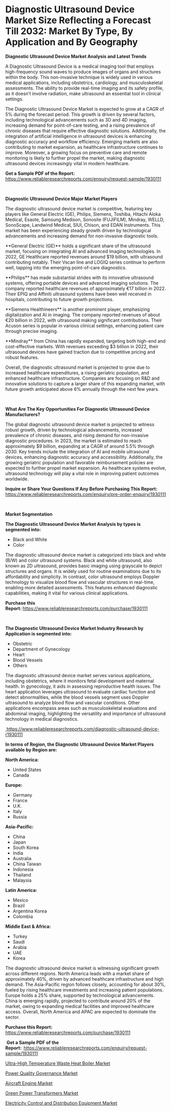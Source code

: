 <p><h1>Diagnostic Ultrasound Device Market Size Reflecting a Forecast Till 2032: Market By Type, By Application and By Geography</h1></p><p><strong>Diagnostic Ultrasound Device Market Analysis and Latest Trends</strong></p>
<p><p>A Diagnostic Ultrasound Device is a medical imaging tool that employs high-frequency sound waves to produce images of organs and structures within the body. This non-invasive technique is widely used in various medical applications, including obstetrics, cardiology, and musculoskeletal assessments. The ability to provide real-time imaging and its safety profile, as it doesn’t involve radiation, make ultrasound an essential tool in clinical settings.</p><p>The Diagnostic Ultrasound Device Market is expected to grow at a CAGR of 5% during the forecast period. This growth is driven by several factors, including technological advancements such as 3D and 4D imaging, increasing demand for point-of-care testing, and a rising prevalence of chronic diseases that require effective diagnostic solutions. Additionally, the integration of artificial intelligence in ultrasound devices is enhancing diagnostic accuracy and workflow efficiency. Emerging markets are also contributing to market expansion, as healthcare infrastructure continues to improve. Moreover, a growing focus on preventive care and remote monitoring is likely to further propel the market, making diagnostic ultrasound devices increasingly vital in modern healthcare.</p></p>
<p><strong>Get a Sample PDF of the Report:&nbsp;</strong> <a href="https://www.reliableresearchreports.com/enquiry/request-sample/1930111?utm_campaign=41&utm_medium=2&utm_source=Github&utm_content=ia&utm_term=29032025&utm_id=diagnostic-ultrasound-device">https://www.reliableresearchreports.com/enquiry/request-sample/1930111</a></p>
<p>&nbsp;</p>
<p><strong>Diagnostic Ultrasound Device Major Market Players</strong></p>
<p><p>The diagnostic ultrasound device market is competitive, featuring key players like General Electric (GE), Philips, Siemens, Toshiba, Hitachi Aloka Medical, Esaote, Samsung Medison, Sonosite (FUJIFILM), Mindray, WELLD, SonoScape, Landwind Medical, SIUI, Chison, and EDAN Instruments. This market has been experiencing steady growth driven by technological advancements and increasing demand for non-invasive diagnostic tools.</p><p>**General Electric (GE)** holds a significant share of the ultrasound market, focusing on integrating AI and advanced imaging technologies. In 2022, GE Healthcare reported revenues around $19 billion, with ultrasound contributing notably. Their Vscan line and LOGIQ series continue to perform well, tapping into the emerging point-of-care diagnostics.</p><p>**Philips** has made substantial strides with its innovative ultrasound systems, offering portable devices and advanced imaging solutions. The company reported healthcare revenues of approximately €17 billion in 2022. Their EPIQ and Affiniti ultrasound systems have been well received in hospitals, contributing to future growth projections.</p><p>**Siemens Healthineers** is another prominent player, emphasizing digitalization and AI in imaging. The company reported revenues of about €20 billion in 2022, with ultrasound making significant contributions. Their Acuson series is popular in various clinical settings, enhancing patient care through precise imaging.</p><p>**Mindray** from China has rapidly expanded, targeting both high-end and cost-effective markets. With revenues exceeding $3 billion in 2022, their ultrasound devices have gained traction due to competitive pricing and robust features.</p><p>Overall, the diagnostic ultrasound market is projected to grow due to increased healthcare expenditures, a rising geriatric population, and enhanced healthcare infrastructure. Companies are focusing on R&D and innovative solutions to capture a larger share of this expanding market, with future growth anticipated above 6% annually through the next few years.</p></p>
<p>&nbsp;</p>
<p><strong>What Are The Key Opportunities For Diagnostic Ultrasound Device Manufacturers?</strong></p>
<p><p>The global diagnostic ultrasound device market is projected to witness robust growth, driven by technological advancements, increased prevalence of chronic diseases, and rising demand for non-invasive diagnostic procedures. In 2023, the market is estimated to reach approximately $9 billion, expanding at a CAGR of around 5.5% through 2030. Key trends include the integration of AI and mobile ultrasound devices, enhancing diagnostic accuracy and accessibility. Additionally, the growing geriatric population and favorable reimbursement policies are expected to further propel market expansion. As healthcare systems evolve, ultrasound technology will play a vital role in improving patient outcomes worldwide.</p></p>
<p><strong>Inquire or Share Your Questions If Any Before Purchasing This Report:</strong> <a href="https://www.reliableresearchreports.com/enquiry/pre-order-enquiry/1930111?utm_campaign=41&utm_medium=2&utm_source=Github&utm_content=ia&utm_term=29032025&utm_id=diagnostic-ultrasound-device">https://www.reliableresearchreports.com/enquiry/pre-order-enquiry/1930111</a></p>
<p>&nbsp;</p>
<p><strong>Market Segmentation</strong></p>
<p><strong>The Diagnostic Ultrasound Device Market Analysis by types is segmented into:</strong></p>
<p><ul><li>Black and White</li><li>Color</li></ul></p>
<p><p>The diagnostic ultrasound device market is categorized into black and white (B/W) and color ultrasound systems. Black and white ultrasound, also known as 2D ultrasound, provides basic imaging using grayscale to depict structures and organs. It is widely used for routine examinations due to its affordability and simplicity. In contrast, color ultrasound employs Doppler technology to visualize blood flow and vascular structures in real-time, enabling more detailed assessments. This features enhanced diagnostic capabilities, making it vital for various clinical applications.</p></p>
<p><strong>Purchase this Report:&nbsp;</strong><a href="https://www.reliableresearchreports.com/purchase/1930111?utm_campaign=41&utm_medium=2&utm_source=Github&utm_content=ia&utm_term=29032025&utm_id=diagnostic-ultrasound-device">https://www.reliableresearchreports.com/purchase/1930111</a></p>
<p>&nbsp;</p>
<p><strong>The Diagnostic Ultrasound Device Market Industry Research by Application is segmented into:</strong></p>
<p><ul><li>Obstetric</li><li>Department of Gynecology</li><li>Heart</li><li>Blood Vessels</li><li>Others</li></ul></p>
<p><p>The diagnostic ultrasound device market serves various applications, including obstetrics, where it monitors fetal development and maternal health. In gynecology, it aids in assessing reproductive health issues. The heart application leverages ultrasound to evaluate cardiac function and detect abnormalities, while the blood vessels segment uses Doppler ultrasound to analyze blood flow and vascular conditions. Other applications encompass areas such as musculoskeletal evaluations and abdominal imaging, highlighting the versatility and importance of ultrasound technology in medical diagnostics.</p></p>
<p><a href="https://www.reliableresearchreports.com/diagnostic-ultrasound-device-r1930111?utm_campaign=41&utm_medium=2&utm_source=Github&utm_content=ia&utm_term=29032025&utm_id=diagnostic-ultrasound-device">&nbsp;https://www.reliableresearchreports.com/diagnostic-ultrasound-device-r1930111</a></p>
<p><strong>In terms of Region, the Diagnostic Ultrasound Device Market Players available by Region are:</strong></p>
<p>
    <p> <strong> North America: </strong>
        <ul>
            <li>United States</li>
            <li>Canada</li>
        </ul>
        </p> 
    <p> <strong> Europe: </strong>
        <ul>
            <li>Germany</li>
            <li>France</li>
            <li>U.K.</li>
            <li>Italy</li>
            <li>Russia</li>
        </ul>
        </p> 
    <p> <strong> Asia-Pacific: </strong>
        <ul>
            <li>China</li>
            <li>Japan</li>
            <li>South Korea</li>
            <li>India</li>
            <li>Australia</li>
            <li>China Taiwan</li>
            <li>Indonesia</li>
            <li>Thailand</li>
            <li>Malaysia</li>
        </ul>
        </p> 
    <p> <strong> Latin America: </strong>
        <ul>
            <li>Mexico</li>
            <li>Brazil</li>
            <li>Argentina Korea</li>
            <li>Colombia</li>
        </ul>
        </p> 
    <p> <strong> Middle East & Africa: </strong>
        <ul>
            <li>Turkey</li>
            <li>Saudi</li>
            <li>Arabia</li>
            <li>UAE</li>
            <li>Korea</li>
        </ul>
    </p>
    </p>
<p><p>The diagnostic ultrasound device market is witnessing significant growth across different regions. North America leads with a market share of approximately 40%, driven by advanced healthcare infrastructure and high demand. The Asia-Pacific region follows closely, accounting for about 30%, fueled by rising healthcare investments and increasing patient populations. Europe holds a 25% share, supported by technological advancements. China is emerging rapidly, projected to contribute around 20% of the market, owing to expanding medical facilities and improved healthcare access. Overall, North America and APAC are expected to dominate the sector.</p></p>
<p><strong>Purchase this Report: </strong><a href="https://www.reliableresearchreports.com/purchase/1930111?utm_campaign=41&utm_medium=2&utm_source=Github&utm_content=ia&utm_term=29032025&utm_id=diagnostic-ultrasound-device">https://www.reliableresearchreports.com/purchase/1930111</a></p>
<p>&nbsp;<strong>Get a Sample PDF of the Report:&nbsp;&nbsp;</strong><a href="https://www.reliableresearchreports.com/enquiry/request-sample/1930111?utm_campaign=41&utm_medium=2&utm_source=Github&utm_content=ia&utm_term=29032025&utm_id=diagnostic-ultrasound-device">https://www.reliableresearchreports.com/enquiry/request-sample/1930111</a></p>
<p><strong></strong></p>
<p><p><a href="https://github.com/muoioconzej8/Market-Research-Report-List-1/blob/main/ultra-high-temperature-waste-heat-boiler-market.md?utm_campaign=41&utm_medium=2&utm_source=Github&utm_content=ia&utm_term=29032025&utm_id=diagnostic-ultrasound-device">Ultra-High Temperature Waste Heat Boiler Market</a></p><p><a href="https://github.com/rvadencho/Market-Research-Report-List-1/blob/main/power-quality-governance-market.md?utm_campaign=41&utm_medium=2&utm_source=Github&utm_content=ia&utm_term=29032025&utm_id=diagnostic-ultrasound-device">Power Quality Governance Market</a></p><p><a href="https://github.com/warshatulang0/Market-Research-Report-List-1/blob/main/aircraft-engine-market.md?utm_campaign=41&utm_medium=2&utm_source=Github&utm_content=ia&utm_term=29032025&utm_id=diagnostic-ultrasound-device">Aircraft Engine Market</a></p><p><a href="https://github.com/minakibanov/Market-Research-Report-List-1/blob/main/green-power-transformers-market.md?utm_campaign=41&utm_medium=2&utm_source=Github&utm_content=ia&utm_term=29032025&utm_id=diagnostic-ultrasound-device">Green Power Transformers Market</a></p><p><a href="https://github.com/gripeluigstt/Market-Research-Report-List-1/blob/main/electricity-control-and-distribution-equipment-market.md?utm_campaign=41&utm_medium=2&utm_source=Github&utm_content=ia&utm_term=29032025&utm_id=diagnostic-ultrasound-device">Electricity Control and Distribution Equipment Market</a></p></p>